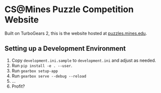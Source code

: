# CS@Mines Puzzle Competition Website

Built on TurboGears 2, this is the website hosted at
[puzzles.mines.edu](https://puzzles.mines.edu).

## Setting up a Development Environment

1. Copy `development.ini.sample` to `development.ini` and adjust as needed.
2. Run `pip install -e . --user`.
3. Run `gearbox setup-app`
4. Run `gearbox serve --debug --reload`
5. ...
6. Profit?

